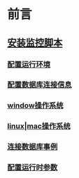 # 前言
## [安装监控脚本](/docs/config.md)
### [配置运行环境](/docs/config.md)
### [配置数据库连接信息](/docs/config.md#connection)
### [window操作系统](/docs/config.md#conn-win)
### [linux|mac操作系统](/docs/config.md#conn-mac)
### [连接数据库事例](/docs/config.md#conn-example)
### [配置运行时参数](/docs/config.md#runtime)
